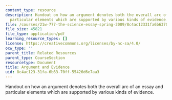```yaml
---
content_type: resource
description: Handout on how an argument denotes both the overall arc of an essay and
  particular elements which are supported by various kinds of evidence.
file: /courses/21w-777-the-science-essay-spring-2009/8c4ac12331fa6b6370ff55426d6e7aa3_MIT21W_777s09_res04_argument.pdf
file_size: 45821
file_type: application/pdf
learning_resource_types: []
license: https://creativecommons.org/licenses/by-nc-sa/4.0/
ocw_type: ''
parent_title: Related Resources
parent_type: CourseSection
resourcetype: Document
title: Argument and Evidence
uid: 8c4ac123-31fa-6b63-70ff-55426d6e7aa3
---
```

Handout on how an argument denotes both the overall arc of an essay and particular elements which are supported by various kinds of evidence.